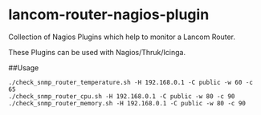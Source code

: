 # lancom-router-nagios-plugin
Collection of Nagios Plugins which help to monitor a Lancom Router.

These Plugins can be used with Nagios/Thruk/Icinga.

##Usage
```
./check_snmp_router_temperature.sh -H 192.168.0.1 -C public -w 60 -c 65
./check_snmp_router_cpu.sh -H 192.168.0.1 -C public -w 80 -c 90
./check_snmp_router_memory.sh -H 192.168.0.1 -C public -w 80 -c 90
```
